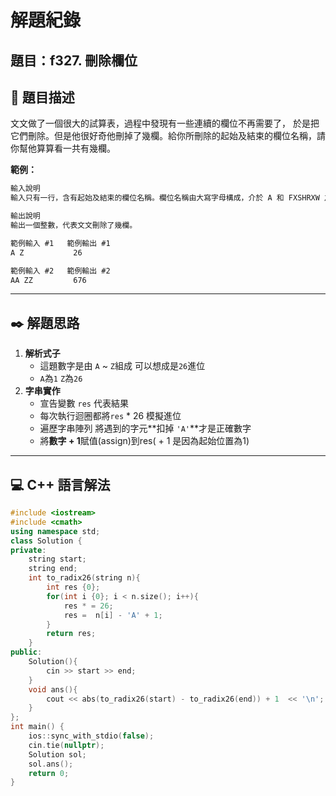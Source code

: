 # 解題紀錄

## 題目：f327. 刪除欄位

## 📙 題目描述
文文做了一個很大的試算表，過程中發現有一些連續的欄位不再需要了，
於是把它們刪除。但是他很好奇他刪掉了幾欄。給你所刪除的起始及結束的欄位名稱，請你幫他算算看一共有幾欄。

**範例：**
```txt
輸入說明
輸入只有一行，含有起始及結束的欄位名稱。欄位名稱由大寫字母構成，介於 A 和 FXSHRXW 之間 (含)，兩個欄位名稱間以空白隔開。

輸出說明
輸出一個整數，代表文文刪除了幾欄。
```

```txt
範例輸入 #1   範例輸出 #1 
A Z           26
```

```txt
範例輸入 #2   範例輸出 #2
AA ZZ         676
```
---

## ✒️ 解題思路
1. **解析式子**
   - 這題數字是由 `A` ~ `Z`組成 可以想成是`26`進位
   - `A`為`1`  `Z`為`26`
2. **字串實作**
   -  宣告變數 `res` 代表結果
   -  每次執行迴圈都將`res` * 26 模擬進位
   -  遍歷字串陣列 將遇到的字元**扣掉 `'A'`**才是正確數字
   -  將**數字 + 1**賦值(assign)到res( + 1 是因為起始位置為1)
---

## 💻 C++ 語言解法

```cc
#include <iostream>
#include <cmath>
using namespace std;
class Solution {
private:
    string start;
    string end;
    int to_radix26(string n){
        int res {0};
        for(int i {0}; i < n.size(); i++){
            res * = 26;
            res =  n[i] - 'A' + 1;
        }
        return res;
    }
public:
    Solution(){
        cin >> start >> end;
    }
    void ans(){
        cout << abs(to_radix26(start) - to_radix26(end)) + 1  << '\n';
    }
};
int main() {
    ios::sync_with_stdio(false);
    cin.tie(nullptr);
    Solution sol;
    sol.ans();
    return 0;
}
```

